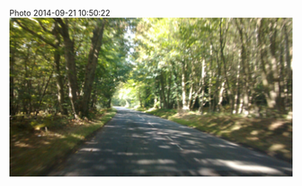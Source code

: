 <!--
title: Photo 2014-09-21 10:50:22
date: Sun Sep 21 2014 11:50:22 GMT+0100 (British Summer Time)
tags: time,outing,countryside
-->
Photo 2014-09-21 10:50:22
![](98045333542-0.jpg)
